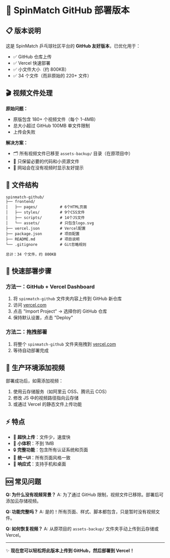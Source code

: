# 🚀 SpinMatch GitHub 部署版本

## 📋 版本说明

这是 SpinMatch 乒乓球社区平台的 **GitHub 友好版本**，已优化用于：
- ✅ GitHub 仓库上传
- ✅ Vercel 快速部署  
- ✅ 小文件大小（约 800KB）
- ✅ 34 个文件（而非原始的 220+ 文件）

## 🎬 视频文件处理

**原始问题：**
- 原版包含 180+ 个视频文件（每个 1-4MB）
- 总大小超过 GitHub 100MB 单文件限制
- 上传会失败

**解决方案：**
- 🗂 所有视频文件已移至 `assets-backup/` 目录（在原项目中）
- 🎯 只保留必要的代码和小资源文件
- 🎥 网站会在没有视频时显示友好提示

## 📂 文件结构

```
spinmatch-github/
├── frontend/
│   ├── pages/          # 6个HTML页面
│   ├── styles/         # 9个CSS文件
│   ├── scripts/        # 14个JS文件
│   └── assets/         # 只包含logo.svg
├── vercel.json         # Vercel配置
├── package.json        # 项目配置
├── README.md           # 项目说明
└── .gitignore          # Git忽略规则

总计：34 个文件，约 800KB
```

## 🔧 快速部署步骤

### 方法一：GitHub + Vercel Dashboard
1. 将 `spinmatch-github` 文件夹内容上传到 GitHub 新仓库
2. 访问 [vercel.com](https://vercel.com)
3. 点击 "Import Project" → 选择你的 GitHub 仓库
4. 保持默认设置，点击 "Deploy"

### 方法二：拖拽部署
1. 将整个 `spinmatch-github` 文件夹拖拽到 [vercel.com](https://vercel.com)
2. 等待自动部署完成

## 🎯 生产环境添加视频

部署成功后，如需添加视频：
1. 使用云存储服务（如阿里云 OSS、腾讯云 COS）
2. 修改 JS 中的视频路径指向云存储
3. 或通过 Vercel 的静态文件上传功能

## ⚡ 特点

- 🚀 **超快上传**：文件少，速度快
- 💾 **小体积**：不到 1MB 
- 🔒 **完整功能**：包含所有认证系统和页面
- 🎨 **统一UI**：所有页面风格一致
- 📱 **响应式**：支持手机和桌面

## 🆘 常见问题

**Q: 为什么没有视频背景？**
A: 为了通过 GitHub 限制，视频文件已移除。部署后可添加云存储视频。

**Q: 功能完整吗？**
A: 是的！所有页面、样式、脚本都包含，只是暂时没有视频文件。

**Q: 如何恢复视频？**
A: 从原项目的 `assets-backup/` 文件夹手动上传到云存储或 Vercel。

---

✨ **现在您可以轻松将此版本上传到 GitHub，然后部署到 Vercel！** 